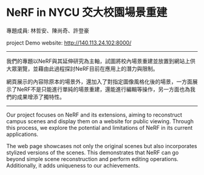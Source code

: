 # NeRF in NYCU 交大校園場景重建
  專題成員: 林哲安、陳尚奇、許登豪

  project Demo website: http://140.113.24.102:8000/

------------------
  我們的專題以NeRF與其延伸研究為主軸，試圖將校內場景重建並放置到網站上供大眾瀏覽，並藉由此過程探討NeRF目前在應用上的潛力與限制。
  
  網頁展示的內容除原本的場景外，還加入了對指定圖像風格化後的場景，一方面展示了NeRF不是只能進行單純的場景重建，還能進行編輯等操作，另一方面也為我們的成果增添了獨特性。
  
------------------
Our project focuses on NeRF and its extensions, aiming to reconstruct campus scenes and display them on a website for public viewing. Through this process, we explore the potential and limitations of NeRF in its current applications.

The web page showcases not only the original scenes but also incorporates stylized versions of the scenes. This demonstrates that NeRF can go beyond simple scene reconstruction and perform editing operations. Additionally, it adds uniqueness to our achievements.
